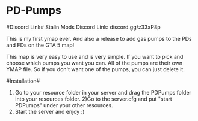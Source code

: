 # PD-Pumps
#Discord Link#
Stalin Mods Discord Link: discord.gg/z33aP8p

This is my first ymap ever. And also a release to add gas pumps to the PDs and FDs on the GTA 5 map!

This map is very easy to use and is very simple. If you want to pick and choose which pumps you want you can. All of the pumps are their own YMAP file. So if you don't want one of the pumps, you can just delete it.



#Installation#

1) Go to your resource folder in your server and drag the PDPumps folder into your resources folder.
2)Go to the server.cfg and put "start PDPumps" under your other resources.
3) Start the server and enjoy :)
